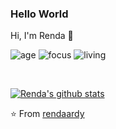 ### Hello World
Hi, I'm Renda 👋

![age](https://img.shields.io/badge/age-25-blue)
![focus](https://img.shields.io/badge/focus-backend%2C%20frontend-brightgreen)
![living](https://img.shields.io/badge/living-samarinda%2C%20indonesia-3c9)

<br />

[![Renda's github stats](https://github-readme-stats.vercel.app/api?username=rendaardy&show_icons=true)](https://github.com/rendaardy)


⭐️ From [rendaardy](https://github.com/rendaardy)
